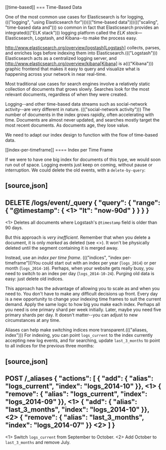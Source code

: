 [[time-based]]
=== Time-Based Data

One of the most common use cases for Elasticsearch is for logging,((("logging", "using Elasticsearch for")))((("time-based data")))((("scaling", "time-based data and"))) so common
in fact that Elasticsearch provides an integrated((("ELK stack"))) logging platform called the
_ELK stack_&#x2014;Elasticsearch, Logstash, and Kibana--to make the process easy.

http://www.elasticsearch.org/overview/logstash[Logstash] collects, parses, and
enriches logs before indexing them into Elasticsearch.((("Logstash")))  Elasticsearch acts as
a centralized logging server, and
http://www.elasticsearch.org/overview/kibana[Kibana] is a((("Kibana"))) graphic frontend
that makes it easy to query and visualize what is happening across your
network in near real-time.

Most traditional use cases for search engines involve a relatively static
collection of documents that grows slowly. Searches look for the most relevant
documents, regardless of when they were created.

Logging--and other time-based data streams such as social-network activity--are very different in nature. ((("social-network activity"))) The number of documents in the index grows
rapidly, often accelerating with time.  Documents are almost never updated,
and searches mostly target the most recent documents.  As documents age, they
lose value.

We need to adapt our index design to function with the flow of time-based
data.

[[index-per-timeframe]]
==== Index per Time Frame

If we were to have one big index for documents of this type, we would soon run
out of space. Logging events just keep on coming, without pause or
interruption. We could delete the old events, with a `delete-by-query`:

[source,json]
-------------------------
DELETE /logs/event/_query
{
  "query": {
    "range": {
      "@timestamp": { <1>
        "lt": "now-90d"
      }
    }
  }
}
-------------------------
<1> Deletes all documents where Logstash's `@timestamp` field is
    older than 90 days.

But this approach is _very inefficient_.  Remember that when you delete a
document, it is only _marked_ as deleted (see <<deletes-and-updates>>). It won't
be physically deleted until the segment containing it is merged away.

Instead, use an _index per time frame_. ((("indices", "index per-timeframe")))You could start out with an index per
year (`logs_2014`) or per month (`logs_2014-10`).  Perhaps, when your
website gets really busy, you need to switch to an index per day
(`logs_2014-10-24`).  Purging old data is easy: just delete old indices.

This approach has the advantage of allowing you to scale as and when you need
to.  You don't have to make any difficult decisions up front.  Every day is a
new opportunity to change your indexing time frames to suit the current demand.
Apply the same logic to how big you make each index.  Perhaps all you need is
one primary shard per week initially.  Later, maybe you need five primary shards
per day.  It doesn't matter--you can adjust to new circumstances at any
time.

Aliases can help make switching indices more transparent.((("aliases, index")))  For indexing,
you can point `logs_current` to the index currently accepting new log events,
and for searching, update `last_3_months` to point to all indices for the
previous three months:

[source,json]
-------------------------
POST /_aliases
{
  "actions": [
    { "add":    { "alias": "logs_current",  "index": "logs_2014-10" }}, <1>
    { "remove": { "alias": "logs_current",  "index": "logs_2014-09" }}, <1>
    { "add":    { "alias": "last_3_months", "index": "logs_2014-10" }}, <2>
    { "remove": { "alias": "last_3_months", "index": "logs_2014-07" }}  <2>
  ]
}
-------------------------
<1> Switch `logs_current` from September to October.
<2> Add October to `last_3_months` and remove July.
